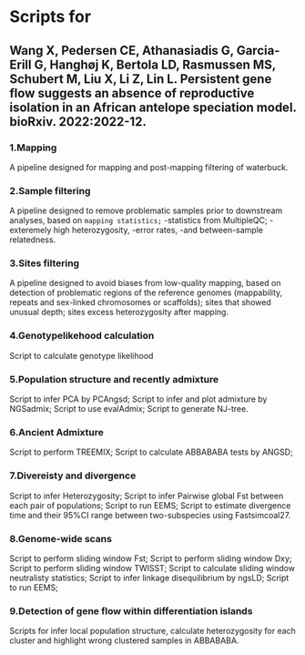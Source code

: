 # Scripts for 
## Wang X, Pedersen CE, Athanasiadis G, Garcia-Erill G, Hanghøj K, Bertola LD, Rasmussen MS, Schubert M, Liu X, Li Z, Lin L. Persistent gene flow suggests an absence of reproductive isolation in an African antelope speciation model. bioRxiv. 2022:2022-12.

### 1.Mapping
A pipeline designed for mapping and post-mapping filtering of waterbuck.

### 2.Sample filtering 
A pipeline designed to remove problematic samples prior to downstream analyses, based on
`mapping statistics;`
-statistics from MultipleQC;
-exteremely high heterozygosity,
-error rates,
-and between-sample relatedness.

### 3.Sites filtering
A pipeline designed to avoid biases from low-quality mapping, based on 
detection of problematic regions of the reference genomes (mappability, repeats and sex-linked chromosomes or scaffolds);
sites that showed unusual depth; 
sites excess heterozygosity after mapping. 

### 4.Genotypelikehood calculation
Script to calculate genotype likelihood

### 5.Population structure and recently admixture
Script to infer PCA by PCAngsd;
Script to infer and plot admixture by NGSadmix;
Script to use evalAdmix;
Script to generate NJ-tree.

### 6.Ancient Admixture
Script to perform TREEMIX;
Script to calculate ABBABABA tests by ANGSD;

### 7.Divereisty and divergence
Script to infer Heterozygosity;
Script to infer Pairwise global Fst between each pair of populations;
Script to run EEMS;
Script to estimate divergence time and their 95%CI range between two-subspecies using Fastsimcoal27.

### 8.Genome-wide scans
Script to perform sliding window Fst;
Script to perform sliding window Dxy;
Script to perform sliding window TWISST;
Script to calculate sliding window neutralisty statistics;
Script to infer linkage disequilibrium by ngsLD;
Script to run EEMS;

### 9.Detection of gene flow within differentiation islands
Scripts for infer local population structure, calculate heterozygosity for each cluster and highlight wrong clustered samples in ABBABABA.
